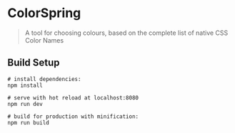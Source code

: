 # ColorSpring

> A tool for choosing colours, based on the complete list of native CSS Color Names

## Build Setup

```
# install dependencies:
npm install

# serve with hot reload at localhost:8080
npm run dev

# build for production with minification:
npm run build
```